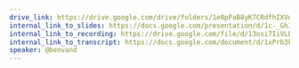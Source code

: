 ```yaml
---
drive_link: https://drive.google.com/drive/folders/1e0pPaB8yK7CRdfhIXVewNYyCDsY_BJpM
internal_link_to_slides: https://docs.google.com/presentation/d/1c-_Gh1WujoVx1I7fl6VmtRe9UAoLaF8-ZsGi3717CgM
internal_link_to_recording: https://drive.google.com/file/d/13osi7IiVLEM6g8CsEHRytjhTrm-UK6Tg/view?usp=drive_link
internal_link_to_transcript: https://docs.google.com/document/d/1xPrb3kDGaGEv6Jqe1ZxnWT5ZnSAB7GETRd7BscPWgj0
speaker: @benvand
---
```

